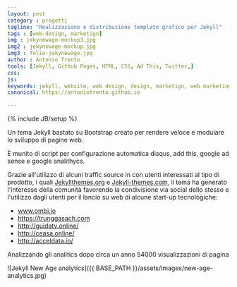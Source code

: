 ```yaml
---
layout: post
category : progetti
tagline: "Realizzazione e distribuzione template grafico per Jekyll"
tags : [web-design, marketign]
img : jekynewage-mockup3.jpg
img2 : jekynewage-mockup.jpg
img3 : folio-jekynewage.jpg
author : Antonio Trento
tools: [Jekyll, Github Pages, HTML, CSS, Ad This, Twitter,]
css: 
js: 
keywords: jekyll, website, web design, design, marketign, web marketing
canonical: https://antoniotrento.github.io

---
```

{% include JB/setup %}
<!--more-->
Un tema Jekyll bastato su Bootstrap creato per rendere veloce e modulare lo sviluppo di pagine web. 

È munito di script per configurazione automatica disqus, add this, google ad sense e google analithycs.

Grazie all'utilizzo di alcuni traffic source in con utenti interessati al tipo di prodotto, i quali [Jekyllthemes.org](http://jekyllthemes.org/themes/new-age/) e [Jekyll-themes.com](https://jekyll-themes.com/new-age/), il tema ha generato l'interesse della comunità favorendo la condivisione via social dello stesso e l'utilizzo dagli utenti per il lancio su web di alcune start-up tecnologiche:

* www.ombi.io
* https://trunggasach.com
* http://guidatv.online/
* http://ceasa.online/
* http://acceldata.io/

Analizzando gli analitics dopo circa un anno 54000 visualizzazioni di pagina

![Jekyll New Age analytics]({{ BASE_PATH }}/assets/images/new-age-analytics.jpg)


